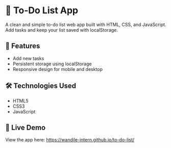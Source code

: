 # 📝 To-Do List App

A clean and simple to-do list web app built with HTML, CSS, and JavaScript. Add tasks and keep your list saved with localStorage.

## 🚀 Features

- Add new tasks
- Persistent storage using localStorage
- Responsive design for mobile and desktop

## 🛠 Technologies Used

- HTML5
- CSS3
- JavaScript

## 🔗 Live Demo

View the app here: https://wandile-intern.github.io/to-do-list/


